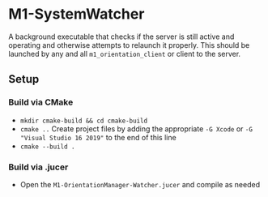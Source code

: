 # M1-SystemWatcher
A background executable that checks if the server is still active and operating and otherwise attempts to relaunch it properly. This should be launched by any and all `m1_orientation_client` or client to the server.

## Setup

### Build via CMake
- `mkdir cmake-build && cd cmake-build`
- `cmake ..` Create project files by adding the appropriate `-G Xcode` or `-G "Visual Studio 16 2019"` to the end of this line
- `cmake --build .`

### Build via .jucer
- Open the `M1-OrientationManager-Watcher.jucer` and compile as needed